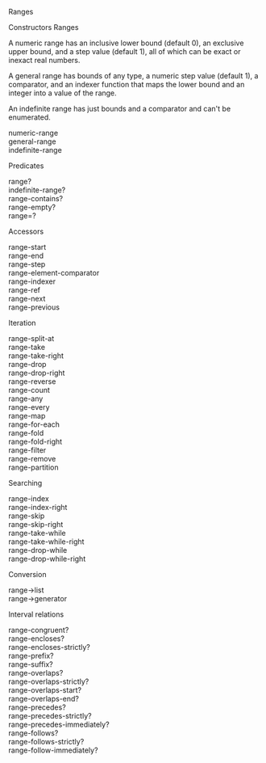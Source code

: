 Ranges

Constructors
Ranges

A numeric range has an inclusive lower bound (default 0), an exclusive upper bound,
and a step value (default 1), all of which can be exact or inexact real numbers.

A general range has bounds of any type, a numeric step value (default 1), a
comparator, and an indexer function that maps the lower bound and an integer
into a value of the range.

An indefinite range has just bounds and a comparator and can't be enumerated.

numeric-range  
general-range  
indefinite-range

Predicates

range?  
indefinite-range?  
range-contains?  
range-empty?  
range=?

Accessors

range-start  
range-end  
range-step  
range-element-comparator  
range-indexer  
range-ref  
range-next  
range-previous 

Iteration

range-split-at  
range-take  
range-take-right  
range-drop  
range-drop-right  
range-reverse  
range-count  
range-any  
range-every  
range-map  
range-for-each  
range-fold  
range-fold-right  
range-filter  
range-remove  
range-partition

Searching

range-index  
range-index-right  
range-skip  
range-skip-right  
range-take-while  
range-take-while-right  
range-drop-while  
range-drop-while-right

Conversion

range->list  
range->generator

Interval relations

range-congruent?  
range-encloses?  
range-encloses-strictly?  
range-prefix?  
range-suffix?  
range-overlaps?  
range-overlaps-strictly?  
range-overlaps-start?  
range-overlaps-end?  
range-precedes?  
range-precedes-strictly?  
range-precedes-immediately?  
range-follows?  
range-follows-strictly?  
range-follow-immediately?
